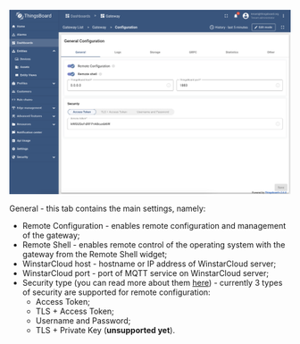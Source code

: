 ![](/images/gateway/dashboard/gateway-dashboard-general-conf.png)

General - this tab contains the main settings, namely:
- Remote Configuration - enables remote configuration and management of the gateway;
- Remote Shell - enables remote control of the operating system with the gateway from the Remote Shell widget;
- WinstarCloud host - hostname or IP address of WinstarCloud server;
- WinstarCloud port - port of MQTT service on WinstarCloud server;
- Security type (you can read more about them [here](/docs/iot-gateway/configuration/#subsection-security)) - currently 3 types of security are supported for remote configuration:
  - Access Token;
  - TLS + Access Token;
  - Username and Password;
  - TLS + Private Key (**unsupported yet**).

